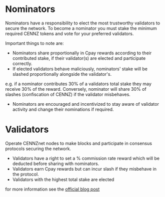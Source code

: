 # Nominators

Nominators have a responsibility to elect the most trustworthy validators to secure the network.
To become a nominator you must stake the minimum required CENNZ tokens and vote for your preferred validators.

Important things to note are:
- Nominators share proportionally in Cpay rewards according to their contributed stake, if their validator(s) are elected and participate correctly.
- If elected validators behave maliciously, nominators' stake will be slashed proportionally alongside the validator's.

e.g. if a nominator contributes 30% of a validators total stake they may receive 30% of the reward. Conversely, nominator will share 30% of slashes (confiscation of CENNZ) if the validator misbehaves.

- Nominators are encouraged and incentivized to stay aware of validator activity and change their nominations if required.

# Validators
Operate CENNZnet nodes to make blocks and participate in consensus protocols securing the network.

- Validators have a right to set a % commission rate reward which will be deducted before sharing with nominators.
- Validators earn Cpay rewards but can incur slash if they misbehave in the protocol.
- Validators with the highest total stake are elected

for more information see the [official blog post](https://medium.com/centrality/the-cennznet-journey-part-2-public-staking-a994daa65856)
